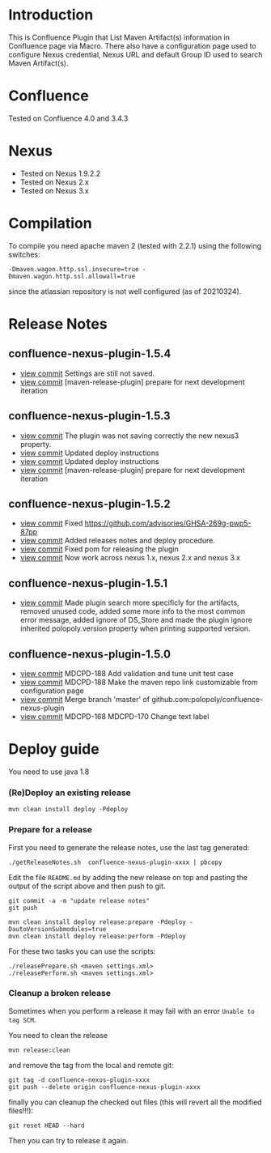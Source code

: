Introduction
============
This is Confluence Plugin that List Maven Artifact(s) information in Confluence page via Macro.
There also have a configuration page used to configure Nexus credential, Nexus URL and default Group ID used to search Maven Artifact(s).

Confluence
==========
Tested on Confluence 4.0 and 3.4.3

Nexus
=====
* Tested on Nexus 1.9.2.2
* Tested on Nexus 2.x
* Tested on Nexus 3.x

Compilation
===========
To compile you need apache maven 2 (tested with 2.2.1) using the following switches:

`-Dmaven.wagon.http.ssl.insecure=true -Dmaven.wagon.http.ssl.allowall=true`

since the atlassian repository is not well configured (as of 20210324).

Release Notes
=============

## confluence-nexus-plugin-1.5.4

- [view commit](https://github.com/polopoly/confluence-nexus-plugin/commit/951025635eae04e6c17f5e0cdc974addb476bf93) Settings are still not saved.
- [view commit](https://github.com/polopoly/confluence-nexus-plugin/commit/297a56b5e1c141bdb4db3e5f7bffe034cee4d6de) [maven-release-plugin] prepare for next development iteration

## confluence-nexus-plugin-1.5.3

- [view commit](https://github.com/polopoly/confluence-nexus-plugin/commit/926ec5bf1f201f374f70bc5500b26e8ba75bc602) The plugin was not saving correctly the new nexus3 property.
- [view commit](https://github.com/polopoly/confluence-nexus-plugin/commit/b1de763e824f72485ba19d2e5b95a3193c61100e) Updated deploy instructions
- [view commit](https://github.com/polopoly/confluence-nexus-plugin/commit/12fe8241cf7d8b0d214847e35e130b19a0c43b09) Updated deploy instructions
- [view commit](https://github.com/polopoly/confluence-nexus-plugin/commit/db2cce731a2fca05e24f0c2f22572665eac897ec) [maven-release-plugin] prepare for next development iteration

## confluence-nexus-plugin-1.5.2

- [view commit](https://github.com/polopoly/confluence-nexus-plugin/commit/ad49c4575725039ea5381eafd31b1b972cef4fbe) Fixed https://github.com/advisories/GHSA-269g-pwp5-87pp
- [view commit](https://github.com/polopoly/confluence-nexus-plugin/commit/2dd3795fdbe45854105b6405954d9c6a3f38942e) Added releases notes and deploy procedure.
- [view commit](https://github.com/polopoly/confluence-nexus-plugin/commit/0438a61a63f0f570de8b810350eca7a64eab9994) Fixed pom for releasing the plugin
- [view commit](https://github.com/polopoly/confluence-nexus-plugin/commit/460aafd53eaa1ea1423371ec3084764039a0c123) Now work across nexus 1.x, nexus 2.x and nexus 3.x

## confluence-nexus-plugin-1.5.1

- [view commit](https://github.com/polopoly/confluence-nexus-plugin/commit/e374b7f1c6d8eba8bc3a94a6eb4b19851f775996) Made plugin search more specificly for the artifacts, removed unused code, added some more info to the most common error message, added ignore of DS_Store and made the plugin ignore inherited polopoly.version property when printing supported version.

## confluence-nexus-plugin-1.5.0

- [view commit](https://github.com/polopoly/confluence-nexus-plugin/commit/bf2a78af436f4b732d6025fa6d94af4c6325998c) MDCPD-188 Add validation and tune unit test case
- [view commit](https://github.com/polopoly/confluence-nexus-plugin/commit/0ab0d93efc84179addd4654621fa96240381d411) MDCPD-188 Make the maven repo link customizable from configuration page
- [view commit](https://github.com/polopoly/confluence-nexus-plugin/commit/c60dc5c60eacef37b84b7f2e7cc941497691fd21) Merge branch 'master' of github.com:polopoly/confluence-nexus-plugin
- [view commit](https://github.com/polopoly/confluence-nexus-plugin/commit/8e225abbde2ef88c580cb05d74ddabf7b0b2770a) MDCPD-168 MDCPD-170 Change text label

Deploy guide
============

You need to use java 1.8

### (Re)Deploy an existing release

```
mvn clean install deploy -Pdeploy
```

### Prepare for a release

First you need to generate the release notes, use the last tag generated:

```
./getReleaseNotes.sh  confluence-nexus-plugin-xxxx | pbcopy
```

Edit the file `README.md` by adding the new release on top and pasting the output of the script above and then push to git.

```
git commit -a -m "update release notes"
git push
```

```
mvn clean install deploy release:prepare -Pdeploy -DautoVersionSubmodules=true
mvn clean install deploy release:perform -Pdeploy
```

For these two tasks you can use the scripts:

```
./releasePrepare.sh <maven settings.xml>
./releasePerform.sh <maven settings.xml>
```

### Cleanup a broken release

Sometimes when you perform a release it may fail with an error `Unable to tag SCM`.

You need to clean the release

```
mvn release:clean
```

and remove the tag from the local and remote git:

```
git tag -d confluence-nexus-plugin-xxxx
git push --delete origin confluence-nexus-plugin-xxxx
```

finally you can cleanup the checked out files (this will revert all the modified files!!!):

```
git reset HEAD --hard
```

Then you can try to release it again.
